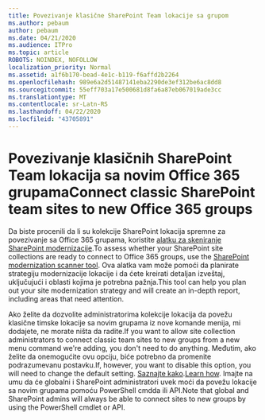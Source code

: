 ```yaml
---
title: Povezivanje klasične SharePoint Team lokacije sa grupom
ms.author: pebaum
author: pebaum
ms.date: 04/21/2020
ms.audience: ITPro
ms.topic: article
ROBOTS: NOINDEX, NOFOLLOW
localization_priority: Normal
ms.assetid: a1f6b170-bead-4e1c-b119-f6affd2b2264
ms.openlocfilehash: 989e6a2d51487141eba2290de3ef312be6ac8dd8
ms.sourcegitcommit: 55eff703a17e500681d8fa6a87eb067019ade3cc
ms.translationtype: MT
ms.contentlocale: sr-Latn-RS
ms.lasthandoff: 04/22/2020
ms.locfileid: "43705891"
---
```

# <a name="connect-classic-sharepoint-team-sites-to-new-office-365-groups"></a><span data-ttu-id="f17bd-102">Povezivanje klasičnih SharePoint Team lokacija sa novim Office 365 grupama</span><span class="sxs-lookup"><span data-stu-id="f17bd-102">Connect classic SharePoint team sites to new Office 365 groups</span></span>

<span data-ttu-id="f17bd-103">Da biste procenili da li su kolekcije SharePoint lokacija spremne za povezivanje sa Office 365 grupama, koristite [alatku za skeniranje SharePoint modernizacije](https://go.microsoft.com/fwlink/?linkid=873066).</span><span class="sxs-lookup"><span data-stu-id="f17bd-103">To assess whether your SharePoint site collections are ready to connect to Office 365 groups, use the [SharePoint modernization scanner tool](https://go.microsoft.com/fwlink/?linkid=873066).</span></span> <span data-ttu-id="f17bd-104">Ova alatka vam može pomoći da planirate strategiju modernizacije lokacije i da ćete kreirati detaljan izveštaj, uključujući i oblasti kojima je potrebna pažnja.</span><span class="sxs-lookup"><span data-stu-id="f17bd-104">This tool can help you plan out your site modernization strategy and will create an in-depth report, including areas that need attention.</span></span>
  
<span data-ttu-id="f17bd-105">Ako želite da dozvolite administratorima kolekcije lokacija da povežu klasične timske lokacije sa novim grupama iz nove komande menija, mi dodajete, ne morate ništa da radite.</span><span class="sxs-lookup"><span data-stu-id="f17bd-105">If you want to allow site collection administrators to connect classic team sites to new groups from a new menu command we're adding, you don't need to do anything.</span></span> <span data-ttu-id="f17bd-106">Međutim, ako želite da onemogućite ovu opciju, biće potrebno da promenite podrazumevanu postavku.</span><span class="sxs-lookup"><span data-stu-id="f17bd-106">If, however, you want to disable this option, you will need to change the default setting.</span></span> <span data-ttu-id="f17bd-107">[Saznajte kako](https://go.microsoft.com/fwlink/?linkid=2004316).</span><span class="sxs-lookup"><span data-stu-id="f17bd-107">[Learn how](https://go.microsoft.com/fwlink/?linkid=2004316).</span></span> <span data-ttu-id="f17bd-108">Imajte na umu da će globalni i SharePoint administratori uvek moći da povežu lokacije sa novim grupama pomoću PowerShell cmdda ili API.</span><span class="sxs-lookup"><span data-stu-id="f17bd-108">Note that global and SharePoint admins will always be able to connect sites to new groups by using the PowerShell cmdlet or API.</span></span>
  

